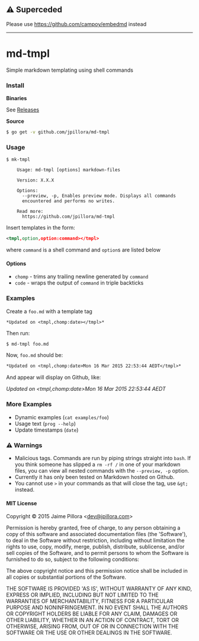 ## :warning: Superceded

Please use https://github.com/campoy/embedmd instead

----


# md-tmpl

Simple markdown templating using shell commands

### Install

**Binaries**

See [Releases](https://github.com/jpillora/md-tmpl/releases)

**Source**

``` sh
$ go get -v github.com/jpillora/md-tmpl
```

### Usage

```
$ mk-tmpl

	Usage: md-tmpl [options] markdown-files

	Version: X.X.X

	Options:
	  --preview, -p, Enables preview mode. Displays all commands
	  encountered and performs no writes.

	Read more:
	  https://github.com/jpillora/md-tmpl

```

Insert templates in the form:

``` xml
<tmpl,option,option:command></tmpl>
```

where `command` is a shell command and `option`s are listed below

#### Options

* `chomp` - trims any trailing newline generated by `command`
* `code` - wraps the output of `command` in triple backticks

### Examples

Create a `foo.md` with a template tag

``` markdown
*Updated on <tmpl,chomp:date></tmpl>*
```

Then run:

```
$ md-tmpl foo.md
```

Now, `foo.md` should be:

``` markdown
*Updated on <tmpl,chomp:date>Mon 16 Mar 2015 22:53:44 AEDT</tmpl>*
```

And appear will display on Github, like:

*Updated on <tmpl,chomp:date>Mon 16 Mar 2015 22:53:44 AEDT</tmpl>*

### More Examples

* Dynamic examples (`cat examples/foo`)
* Usage text (`prog --help`)
* Update timestamps (`date`)

### :warning: Warnings

* Malicious tags. Commands are run by piping strings straight into `bash`. If you think someone has slipped a `rm -rf /` in one of your markdown files, you can view all nested commands with the `--preview, -p` option.
* Currently it has only been tested on Markdown hosted on Github.
* You cannot use `>` in your commands as that will close the tag, use `&gt;` instead.

#### MIT License

Copyright © 2015 Jaime Pillora &lt;dev@jpillora.com&gt;

Permission is hereby granted, free of charge, to any person obtaining
a copy of this software and associated documentation files (the
'Software'), to deal in the Software without restriction, including
without limitation the rights to use, copy, modify, merge, publish,
distribute, sublicense, and/or sell copies of the Software, and to
permit persons to whom the Software is furnished to do so, subject to
the following conditions:

The above copyright notice and this permission notice shall be
included in all copies or substantial portions of the Software.

THE SOFTWARE IS PROVIDED 'AS IS', WITHOUT WARRANTY OF ANY KIND,
EXPRESS OR IMPLIED, INCLUDING BUT NOT LIMITED TO THE WARRANTIES OF
MERCHANTABILITY, FITNESS FOR A PARTICULAR PURPOSE AND NONINFRINGEMENT.
IN NO EVENT SHALL THE AUTHORS OR COPYRIGHT HOLDERS BE LIABLE FOR ANY
CLAIM, DAMAGES OR OTHER LIABILITY, WHETHER IN AN ACTION OF CONTRACT,
TORT OR OTHERWISE, ARISING FROM, OUT OF OR IN CONNECTION WITH THE
SOFTWARE OR THE USE OR OTHER DEALINGS IN THE SOFTWARE.
